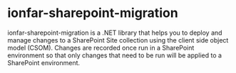 # ionfar-sharepoint-migration
ionfar-sharepoint-migration is a .NET library that helps you to deploy and manage changes to a SharePoint Site collection using the client side object model (CSOM).  Changes are recorded once run in a SharePoint environment so that only changes that need to be run will be applied to a SharePoint environment.

